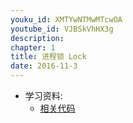 ```yaml
---
youku_id: XMTYwNTMwMTcwOA
youtube_id: VJBSkVhHX3g
description: 
chapter: 1
title: 进程锁 Lock
date: 2016-11-3
---
```

* 学习资料:
  * [相关代码](https://github.com/MorvanZhou/tutorials/blob/master/multiprocessingTUT/multiprocessing7_lock.py)

